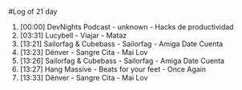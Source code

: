#Log of 21 day

1. [00:00] DevNights Podcast - unknown - Hacks de productividad
1. [03:31] Lucybell - Viajar - Mataz
1. [13:21] Sailorfag & Cubebass - Sailorfag - Amiga Date Cuenta
1. [13:23] Dënver - Sangre Cita - Mai Lov
1. [13:26] Sailorfag & Cubebass - Sailorfag - Amiga Date Cuenta
1. [13:27] Hang Massive - Beats for your feet - Once Again
1. [13:33] Dënver - Sangre Cita - Mai Lov
